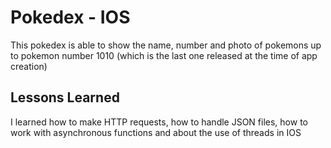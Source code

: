 # Pokedex - IOS

This pokedex is able to show the name, number and photo of pokemons up to pokemon number 1010 (which is the last one released at the time of app creation)

## Lessons Learned

I learned how to make HTTP requests, how to handle JSON files, how to work with asynchronous functions and about the use of threads in IOS
